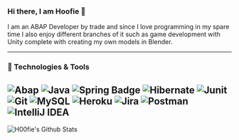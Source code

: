 ### Hi there, I am Hoofie 👋

I am an ABAP Developer by trade and since I love programming in my spare time I also enjoy different branches of it such as game development with Unity complete with creating my own models in Blender.

---
### 🔧 Technologies & Tools
![Abap](https://img.shields.io/badge/Abap-red?style=for-the-badge)
![Java](https://img.shields.io/badge/-java-3f4441?style=for-the-badge&logo=java&color=orange) ![Spring Badge](https://img.shields.io/badge/Spring-6DB33F?style=for-the-badge&logo=spring&logoColor=white) ![Hibernate](https://img.shields.io/badge/-Hibernate-3f4441?style=for-the-badge&logo=Hibernate&color=blue) ![Junit](https://img.shields.io/badge/-Junit-1ED760?style=for-the-badge&logo=Junit)
![Git](https://img.shields.io/badge/-Git-3f4441?style=for-the-badge&logo=git) ![MySQL](https://img.shields.io/badge/MySQL-00000F?style=for-the-badge&logo=mysql&logoColor=white) ![Heroku](https://img.shields.io/badge/Heroku-430098?style=for-the-badge&logo=heroku&logoColor=white)
![Jira](https://img.shields.io/badge/-Jira-3f4441?style=for-the-badge&logo=Jira&color=blue) ![Postman](https://img.shields.io/badge/-Postman-3f4441?style=for-the-badge&logo=Postman)
![IntelliJ IDEA](https://img.shields.io/badge/IDE-IntelliJ_IDEA-informational?style=for-the-badge&logo=intellij-idea&color=2bbc8a)
---
<img align="left" alt="H00fie's Github Stats" src="https://github-readme-stats.vercel.app/api?username=H00fie&show_icons=true&theme=synthwave"/>

